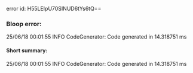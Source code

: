 error id: H55LEIpU70SINUD6tYs6tQ==
### Bloop error:

25/06/18 00:01:55 INFO CodeGenerator: Code generated in 14.318751 ms
#### Short summary: 

25/06/18 00:01:55 INFO CodeGenerator: Code generated in 14.318751 ms